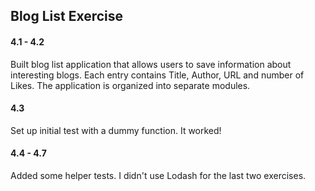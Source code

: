 ## Blog List Exercise

#### 4.1 - 4.2

Built blog list application that allows users to save information about interesting blogs. Each entry contains Title, Author, URL and number of Likes. The application is organized into separate modules.

#### 4.3

Set up initial test with a dummy function. It worked!

#### 4.4 - 4.7

Added some helper tests. I didn't use Lodash for the last two exercises.
